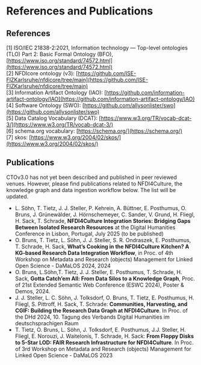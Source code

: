 # References and Publications

## References

[1] ISO/IEC 21838-2:2021, Information technology — Top-level ontologies (TLO) Part 2: Basic Formal Ontology (BFO), [https://www.iso.org/standard/74572.html](https://www.iso.org/standard/74572.html)  
[2] NFDIcore ontology (v3): [https://github.com/ISE-FIZKarlsruhe/nfdicore/tree/main](https://github.com/ISE-FIZKarlsruhe/nfdicore/tree/main)  
[3] Information Artifact Ontology (IAO): [https://github.com/information-artifact-ontology/IAO](https://github.com/information-artifact-ontology/IAO)  
[4] Software Ontology (SWO): [https://github.com/allysonlister/swo](https://github.com/allysonlister/swo)  
[5] Data Catalog Vocabulary (DCAT): [https://www.w3.org/TR/vocab-dcat-3/](https://www.w3.org/TR/vocab-dcat-3/)  
[6] schema.org vocabulary: [https://schema.org/](https://schema.org/)  
[7] skos: [https://www.w3.org/2004/02/skos/](https://www.w3.org/2004/02/skos/)  

## Publications

CTOv3.0 has not yet been described and published in peer reviewed venues. However, please find publications related to NFDI4Culture, the knowledge graph and data ingestion workflow below. The list will be updated. 

- L. Söhn, T. Tietz, J. J. Steller, P. Kehrein, A. Büttner, E. Posthumus, O. Bruns, J. Grünewälder, J. Hörnschemeyer, C. Sander, V. Grund, H. Fliegl, H. Sack, T. Schrade, **NFDI4Culture Integration Stories: Bridging Gaps Between Isolated Research Resources** at the Digital Humanities Conference in Lisbon, Portugal, July 2025 (to be published)
- O. Bruns, T. Tietz, L. Söhn, J. J. Steller, S. R. Ondraszek, E. Posthumus, T. Schrade, H. Sack, **What’s Cooking in the NFDI4Culture Kitchen? A KG-based Research Data Integration Workflow**, in Proc. of 4th Workshop on Metadata and Research (objects) Management for Linked Open Science - DaMaLOS 2024, 2024
- O. Bruns, L.Söhn,T. Tietz, J. J. Steller, E. Posthumus, T. Schrade, H. Sack, **Gotta Catch’em All: From Data Silos to a Knowledge Graph**, Proc. of 21st Extended Semantic Web Conference (ESWC 2024), Poster & Demos, 2024. 
- J. J. Steller, L. C. Söhn, J. Tolksdorf, O. Bruns, T. Tietz, E. Posthumus, H. Fliegl, S. Pittroff, H. Sack, T. Schrade: **Communities, Harvesting, and CGIF: Building the Research Data Graph at NFDI4Culture**. In Proc. of the DHd 2024, 10. Tagung des Verbands Digital Humanities im deutschsprachigen Raum
- T. Tietz, O. Bruns, L. Söhn, J. Tolksdorf, E. Posthumus, J.J. Steller, H. Fliegl, E. Norouzi, J. Waitelonis, T. Schrade, H. Sack: **From Floppy Disks to 5-Star LOD: FAIR Research Infrastructure for NFDI4Culture**. In Proc. of 3rd Workshop on Metadata and Research (objects) Management for Linked Open Science - DaMaLOS 2023
 